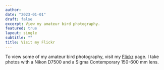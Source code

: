 ```yaml
---
author:
date: "2023-01-01"
draft: false
excerpt: View my amateur bird photography.
featured: true
layout: single
subtitle: ""
title: Visit my Flickr
---
```

To view some of my amateur bird photography, visit my [Flickr](https://www.flickr.com/people/196943877@N07/) page. I take photos with a Nikon D7500 and a Sigma Contemporary 150-600 mm lens. 